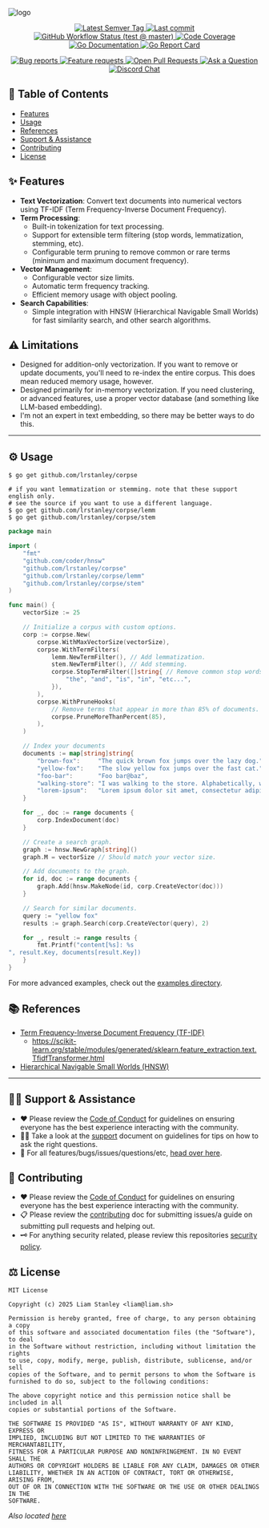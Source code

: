<!-- template:define:options
{
  "nodescription": true
}
-->
![logo](https://liam.sh/-/gh/svg/lrstanley/corpse?layout=left&icon=fluent-emoji-flat%3Amagic-wand&icon.width=60&bg=geometric)

<!-- template:begin:header -->
<!-- do not edit anything in this "template" block, its auto-generated -->

<p align="center">
  <a href="https://github.com/lrstanley/corpse/tags">
    <img title="Latest Semver Tag" src="https://img.shields.io/github/v/tag/lrstanley/corpse?style=flat-square">
  </a>
  <a href="https://github.com/lrstanley/corpse/commits/master">
    <img title="Last commit" src="https://img.shields.io/github/last-commit/lrstanley/corpse?style=flat-square">
  </a>

  <a href="https://github.com/lrstanley/corpse/actions?query=workflow%3Atest+event%3Apush">
    <img title="GitHub Workflow Status (test @ master)" src="https://img.shields.io/github/actions/workflow/status/lrstanley/corpse/test.yml?branch=master&label=test&style=flat-square">
  </a>

  <a href="https://codecov.io/gh/lrstanley/corpse">
    <img title="Code Coverage" src="https://img.shields.io/codecov/c/github/lrstanley/corpse/master?style=flat-square">
  </a>

  <a href="https://pkg.go.dev/github.com/lrstanley/corpse">
    <img title="Go Documentation" src="https://pkg.go.dev/badge/github.com/lrstanley/corpse?style=flat-square">
  </a>
  <a href="https://goreportcard.com/report/github.com/lrstanley/corpse">
    <img title="Go Report Card" src="https://goreportcard.com/badge/github.com/lrstanley/corpse?style=flat-square">
  </a>
</p>
<p align="center">
  <a href="https://github.com/lrstanley/corpse/issues?q=is:open+is:issue+label:bug">
    <img title="Bug reports" src="https://img.shields.io/github/issues/lrstanley/corpse/bug?label=issues&style=flat-square">
  </a>
  <a href="https://github.com/lrstanley/corpse/issues?q=is:open+is:issue+label:enhancement">
    <img title="Feature requests" src="https://img.shields.io/github/issues/lrstanley/corpse/enhancement?label=feature%20requests&style=flat-square">
  </a>
  <a href="https://github.com/lrstanley/corpse/pulls">
    <img title="Open Pull Requests" src="https://img.shields.io/github/issues-pr/lrstanley/corpse?label=prs&style=flat-square">
  </a>
  <a href="https://github.com/lrstanley/corpse/discussions/new?category=q-a">
    <img title="Ask a Question" src="https://img.shields.io/badge/support-ask_a_question!-blue?style=flat-square">
  </a>
  <a href="https://liam.sh/chat"><img src="https://img.shields.io/badge/discord-bytecord-blue.svg?style=flat-square" title="Discord Chat"></a>
</p>
<!-- template:end:header -->

<!-- template:begin:toc -->
<!-- do not edit anything in this "template" block, its auto-generated -->
## :link: Table of Contents

  - [Features](#sparkles-features)
  - [Usage](#gear-usage)
  - [References](#books-references)
  - [Support &amp; Assistance](#raising_hand_man-support--assistance)
  - [Contributing](#handshake-contributing)
  - [License](#balance_scale-license)
<!-- template:end:toc -->

## :sparkles: Features

- **Text Vectorization**: Convert text documents into numerical vectors using TF-IDF (Term Frequency-Inverse Document Frequency).
- **Term Processing**:
  - Built-in tokenization for text processing.
  - Support for extensible term filtering (stop words, lemmatization, stemming, etc).
  - Configurable term pruning to remove common or rare terms (minimum and maximum document frequency).
- **Vector Management**:
  - Configurable vector size limits.
  - Automatic term frequency tracking.
  - Efficient memory usage with object pooling.
- **Search Capabilities**:
  - Simple integration with HNSW (Hierarchical Navigable Small Worlds) for fast similarity search, and
    other search algorithms.

## :warning: Limitations

- Designed for addition-only vectorization. If you want to remove or update documents, you'll need to
  re-index the entire corpus. This does mean reduced memory usage, however.
- Designed primarily for in-memory vectorization. If you need clustering, or advanced features, use
  a proper vector database (and something like LLM-based embedding).
- I'm not an expert in text embedding, so there may be better ways to do this.

---

## :gear: Usage

```console
$ go get github.com/lrstanley/corpse

# if you want lemmatization or stemming. note that these support english only.
# see the source if you want to use a different language.
$ go get github.com/lrstanley/corpse/lemm
$ go get github.com/lrstanley/corpse/stem
```

```go
package main

import (
    "fmt"
    "github.com/coder/hnsw"
    "github.com/lrstanley/corpse"
    "github.com/lrstanley/corpse/lemm"
    "github.com/lrstanley/corpse/stem"
)

func main() {
    vectorSize := 25

    // Initialize a corpus with custom options.
    corp := corpse.New(
        corpse.WithMaxVectorSize(vectorSize),
        corpse.WithTermFilters(
            lemm.NewTermFilter(), // Add lemmatization.
            stem.NewTermFilter(), // Add stemming.
            corpse.StopTermFilter([]string{ // Remove common stop words.
                "the", "and", "is", "in", "etc...",
            }),
        ),
        corpse.WithPruneHooks(
            // Remove terms that appear in more than 85% of documents.
            corpse.PruneMoreThanPercent(85),
        ),
    )

    // Index your documents
    documents := map[string]string{
        "brown-fox":     "The quick brown fox jumps over the lazy dog.",
        "yellow-fox":    "The slow yellow fox jumps over the fast cat.",
        "foo-bar":       "Foo bar@baz",
        "walking-store": "I was walking to the store. Alphabetically, working, testing, and so on.",
        "lorem-ipsum":   "Lorem ipsum dolor sit amet, consectetur adipiscing elit. Sed do eiusmod tempor incididunt ut labore et dolore magna aliqua.",
    }

    for _, doc := range documents {
        corp.IndexDocument(doc)
    }

    // Create a search graph.
    graph := hnsw.NewGraph[string]()
    graph.M = vectorSize // Should match your vector size.

    // Add documents to the graph.
    for id, doc := range documents {
        graph.Add(hnsw.MakeNode(id, corp.CreateVector(doc)))
    }

    // Search for similar documents.
    query := "yellow fox"
    results := graph.Search(corp.CreateVector(query), 2)

    for _, result := range results {
        fmt.Printf("content[%s]: %s
", result.Key, documents[result.Key])
    }
}
```

For more advanced examples, check out the [examples directory](examples/).

## :books: References

- [Term Frequency-Inverse Document Frequency (TF-IDF)](https://www.geeksforgeeks.org/understanding-tf-idf-term-frequency-inverse-document-frequency/)
  - https://scikit-learn.org/stable/modules/generated/sklearn.feature_extraction.text.TfidfTransformer.html
- [Hierarchical Navigable Small Worlds (HNSW)](https://github.com/coder/hnsw)

---

<!-- template:begin:support -->
<!-- do not edit anything in this "template" block, its auto-generated -->
## :raising_hand_man: Support & Assistance

* :heart: Please review the [Code of Conduct](.github/CODE_OF_CONDUCT.md) for
     guidelines on ensuring everyone has the best experience interacting with
     the community.
* :raising_hand_man: Take a look at the [support](.github/SUPPORT.md) document on
     guidelines for tips on how to ask the right questions.
* :lady_beetle: For all features/bugs/issues/questions/etc, [head over here](https://github.com/lrstanley/corpse/issues/new/choose).
<!-- template:end:support -->

<!-- template:begin:contributing -->
<!-- do not edit anything in this "template" block, its auto-generated -->
## :handshake: Contributing

* :heart: Please review the [Code of Conduct](.github/CODE_OF_CONDUCT.md) for guidelines
     on ensuring everyone has the best experience interacting with the
    community.
* :clipboard: Please review the [contributing](.github/CONTRIBUTING.md) doc for submitting
     issues/a guide on submitting pull requests and helping out.
* :old_key: For anything security related, please review this repositories [security policy](https://github.com/lrstanley/corpse/security/policy).
<!-- template:end:contributing -->

<!-- template:begin:license -->
<!-- do not edit anything in this "template" block, its auto-generated -->
## :balance_scale: License

```
MIT License

Copyright (c) 2025 Liam Stanley <liam@liam.sh>

Permission is hereby granted, free of charge, to any person obtaining a copy
of this software and associated documentation files (the "Software"), to deal
in the Software without restriction, including without limitation the rights
to use, copy, modify, merge, publish, distribute, sublicense, and/or sell
copies of the Software, and to permit persons to whom the Software is
furnished to do so, subject to the following conditions:

The above copyright notice and this permission notice shall be included in all
copies or substantial portions of the Software.

THE SOFTWARE IS PROVIDED "AS IS", WITHOUT WARRANTY OF ANY KIND, EXPRESS OR
IMPLIED, INCLUDING BUT NOT LIMITED TO THE WARRANTIES OF MERCHANTABILITY,
FITNESS FOR A PARTICULAR PURPOSE AND NONINFRINGEMENT. IN NO EVENT SHALL THE
AUTHORS OR COPYRIGHT HOLDERS BE LIABLE FOR ANY CLAIM, DAMAGES OR OTHER
LIABILITY, WHETHER IN AN ACTION OF CONTRACT, TORT OR OTHERWISE, ARISING FROM,
OUT OF OR IN CONNECTION WITH THE SOFTWARE OR THE USE OR OTHER DEALINGS IN THE
SOFTWARE.
```

_Also located [here](LICENSE)_
<!-- template:end:license -->
